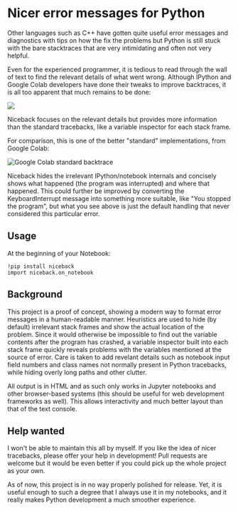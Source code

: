 # Nicer error messages for Python

Other languages such as C++ have gotten quite useful error messages and
diagnostics with tips on how the fix the problems but Python is still stuck
with the bare stacktraces that are very intimidating and often not very helpful.

Even for the experienced programmer, it is tedious to read through the wall of
text to find the relevant details of what went wrong. Although IPython and
Google Colab developers have done their tweaks to improve backtraces, it is all
too apparent that much remains to be done:

![](https://raw.githubusercontent.com/Tronic/niceback/master/docs/with-niceback.png)

Niceback focuses on the relevant details but provides more information than the
standard tracebacks, like a variable inspector for each stack frame.

For comparison, this is one of the better "standard" implementations, from
Google Colab:

![Google Colab standard backtrace](https://raw.githubusercontent.com/Tronic/niceback/master/docs/without-niceback.png)

Niceback hides the irrelevant IPython/notebook internals and concisely shows
what happened (the program was interrupted) and where that happened. This could
further be improved by converting the KeyboardInterrupt message into something
more suitable, like "You stopped the program", but what you see above is just
the default handling that never considered this particular error.

## Usage

At the beginning of your Notebook:

```ipython
!pip install niceback
import niceback.on_notebook
```

## Background

This project is a proof of concept, showing a modern way to format error
messages in a human-readable manner. Heuristics are used to hide (by default)
irrelevant stack frames and show the actual location of the problem. Since it
would otherwise be impossible to find out the variable contents after the program
has crashed, a variable inspector built into each stack frame quickly reveals
problems with the variables mentioned at the source of error. Care is taken to
add revelant details such as notebook input field numbers and class names not
normally present in Python tracebacks, while hiding overly long paths and other
clutter.

All output is in HTML and as such only works in Jupyter notebooks and other
browser-based systems (this should be useful for web development frameworks as
well). This allows interactivity and much better layout than that of the text
console.

## Help wanted

I won't be able to maintain this all by myself. If you like the idea of nicer
tracebacks, please offer your help in development! Pull requests are welcome
but it would be even better if you could pick up the whole project as your own.

As of now, this project is in no way properly polished for release. Yet, it is
useful enough to such a degree that I always use it in my notebooks, and it
really makes Python development a much smoother experience.
